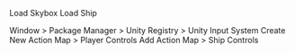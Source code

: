 Load Skybox
Load Ship

Window > Package Manager > Unity Registry > Unity Input System
Create New Action Map > Player Controls
Add Action Map > Ship Controls
